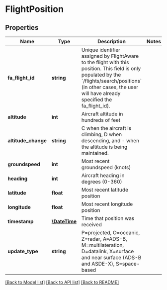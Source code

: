 # FlightPosition

## Properties
Name | Type | Description | Notes
------------ | ------------- | ------------- | -------------
**fa_flight_id** | **string** | Unique identifier assigned by FlightAware to the flight with this position. This field is only populated by the &#x60;/flights/search/positions&#x60; (in other cases, the user will have already specified the fa_flight_id). | 
**altitude** | **int** | Aircraft altitude in hundreds of feet | 
**altitude_change** | **string** | C when the aircraft is climbing, D when descending, and - when the altitude is being maintained. | 
**groundspeed** | **int** | Most recent groundspeed (knots) | 
**heading** | **int** | Aircraft heading in degrees (0-360) | 
**latitude** | **float** | Most recent latitude position | 
**longitude** | **float** | Most recent longitude position | 
**timestamp** | [**\DateTime**](\DateTime.md) | Time that position was received | 
**update_type** | **string** | P&#x3D;projected, O&#x3D;oceanic, Z&#x3D;radar, A&#x3D;ADS-B, M&#x3D;multilateration, D&#x3D;datalink, X&#x3D;surface and near surface (ADS-B and ASDE-X), S&#x3D;space-based | 

[[Back to Model list]](../../README.md#documentation-for-models) [[Back to API list]](../../README.md#documentation-for-api-endpoints) [[Back to README]](../../README.md)

